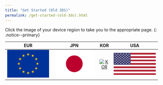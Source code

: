 ```yaml
---
title: "Get Started (Old 3DS)"
permalink: /get-started-(old-3ds).html
---
```


Click the image of your device region to take you to the appropriate page.
{: .notice--primary}

| EUR | JPN | KOR | USA |
|:-:|:-:|:-:|:-:|
| [![EUR](images/eu.png)](get-started-(old-3ds-eur)) | [![JPN](images/jp.png)](get-started-(old-3ds-jpn)) | [![KOR](images/kn.png)](get-started-(old-3ds-kor)) | [![USA](images/us.png)](get-started-(old-3ds-usa)) |
